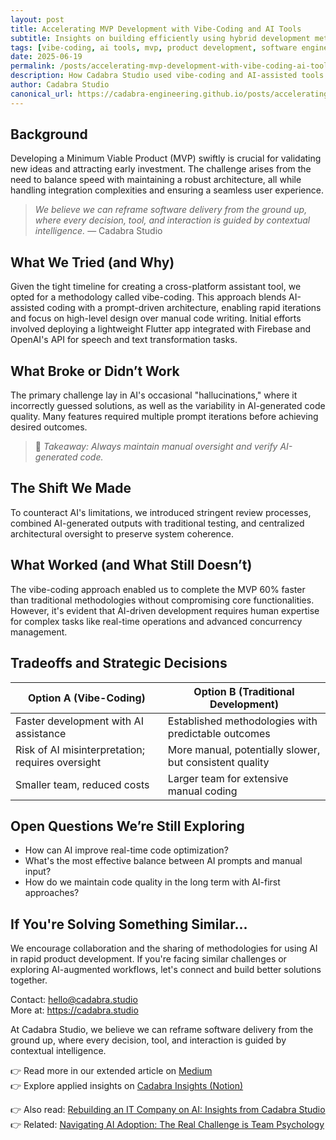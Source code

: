 ```yaml
---
layout: post
title: Accelerating MVP Development with Vibe-Coding and AI Tools
subtitle: Insights on building efficiently using hybrid development methodologies
tags: [vibe-coding, ai tools, mvp, product development, software engineering, hybrid methodology, rapid prototyping, architecture, agile, ai-assisted coding]
date: 2025-06-19
permalink: /posts/accelerating-mvp-development-with-vibe-coding-ai-tools/
description: How Cadabra Studio used vibe-coding and AI-assisted tools to build an MVP 60% faster — tradeoffs, lessons, and workflow insights for AI-first teams.
author: Cadabra Studio
canonical_url: https://cadabra-engineering.github.io/posts/accelerating-mvp-development-with-vibe-coding-ai-tools/
---
```


## Background

Developing a Minimum Viable Product (MVP) swiftly is crucial for validating new ideas and attracting early investment. The challenge arises from the need to balance speed with maintaining a robust architecture, all while handling integration complexities and ensuring a seamless user experience.

> *We believe we can reframe software delivery from the ground up, where every decision, tool, and interaction is guided by contextual intelligence.* — Cadabra Studio

## What We Tried (and Why)

Given the tight timeline for creating a cross-platform assistant tool, we opted for a methodology called vibe-coding. This approach blends AI-assisted coding with a prompt-driven architecture, enabling rapid iterations and focus on high-level design over manual code writing. Initial efforts involved deploying a lightweight Flutter app integrated with Firebase and OpenAI's API for speech and text transformation tasks.

## What Broke or Didn’t Work

The primary challenge lay in AI's occasional "hallucinations," where it incorrectly guessed solutions, as well as the variability in AI-generated code quality. Many features required multiple prompt iterations before achieving desired outcomes.

> 📌 *Takeaway: Always maintain manual oversight and verify AI-generated code.*

## The Shift We Made

To counteract AI's limitations, we introduced stringent review processes, combined AI-generated outputs with traditional testing, and centralized architectural oversight to preserve system coherence.

## What Worked (and What Still Doesn’t)

The vibe-coding approach enabled us to complete the MVP 60% faster than traditional methodologies without compromising core functionalities. However, it's evident that AI-driven development requires human expertise for complex tasks like real-time operations and advanced concurrency management.

## Tradeoffs and Strategic Decisions

| Option A (Vibe-Coding)       | Option B (Traditional Development) |
|------------------------------|------------------------------------|
| Faster development with AI assistance | Established methodologies with predictable outcomes |
| Risk of AI misinterpretation; requires oversight | More manual, potentially slower, but consistent quality |
| Smaller team, reduced costs | Larger team for extensive manual coding |

## Open Questions We’re Still Exploring

- How can AI improve real-time code optimization?
- What's the most effective balance between AI prompts and manual input?
- How do we maintain code quality in the long term with AI-first approaches?

## If You're Solving Something Similar...

We encourage collaboration and the sharing of methodologies for using AI in rapid product development. If you're facing similar challenges or exploring AI-augmented workflows, let's connect and build better solutions together.

Contact: hello@cadabra.studio  
More at: https://cadabra.studio

At Cadabra Studio, we believe we can reframe software delivery from the ground up, where every decision, tool, and interaction is guided by contextual intelligence.

👉 Read more in our extended article on [Medium](https://cadabrastudio.medium.com/how-we-built-a-fully-functional-mvp-in-two-months-using-vibe-coding-and-ai-tools-f0ca906a5cd4)  
👉 Explore applied insights on [Cadabra Insights (Notion)](https://classy-sugar-6ff.notion.site/Implementing-Vibe-Coding-for-Rapid-MVP-Development-2179b3e9140380bd9b21d06ec07924d9?source=copy_link)

👉 Also read: [Rebuilding an IT Company on AI: Insights from Cadabra Studio](https://cadabra-engineering.github.io/posts/rebuilding-it-company-on-ai/)  
👉 Related: [Navigating AI Adoption: The Real Challenge is Team Psychology](https://cadabra-engineering.github.io/posts/navigating-ai-adoption-team-psychology/)

